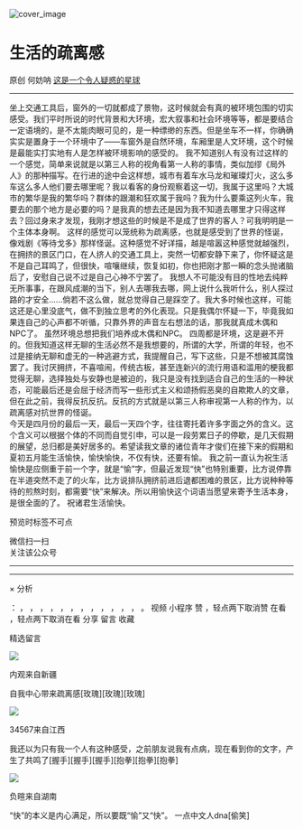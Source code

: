 ![cover_image](https://mmbiz.qpic.cn/mmbiz_jpg/UF0iaTnc0u77nvicnKpoicId7Tyh9loaFLlUnOAhweB5lxbEOIaN4y3FC2hz6lPEUW8msFdg34OgXExzPSNwsjdEQ/0?wx_fmt=jpeg)

#  生活的疏离感

原创  何妨呐  [ 这是一个令人疑惑的星球 ](javascript:void\(0\);)

__ _ _ _ _

坐上交通工具后，窗外的一切就都成了景物，这时候就会有真的被环境包围的切实感受。我们平时所说的时代背景和大环境，宏大叙事和社会环境等等，都是要结合一定语境的，是不太能肉眼可见的，是一种缥缈的东西。但是坐车不一样，你确确实实是置身于一个环境中了——车窗外是自然环境，车厢里是人文环境，这个时候是最能实打实地有人是怎样被环境影响的感受的。
我不知道别人有没有过这样的一个感觉，简单来说就是以第三人称的视角看第一人称的事情，类似加缪《局外人》的那种描写。在行进的途中会这样想，城市有着车水马龙和璀璨灯火，这么多车这么多人他们要去哪里呢？我以看客的身份观察着这一切，我属于这里吗？大城市的繁华是我的繁华吗？群体的跟潮和狂欢属于我吗？我为什么要乘这列火车，我要去的那个地方是必要的吗？是我真的想去还是因为我不知道去哪里才只得这样去？回过身来才发现，我刚才想这些的时候是不是成了世界的客人？可我明明是一个主体本身啊。
这样的感觉可以笼统称为疏离感，也就是感受到了世界的怪诞，像戏剧《等待戈多》那样怪诞。这种感觉不好详描，越是喧嚣这种感觉就越强烈，在拥挤的景区门口，在人挤人的交通工具上，突然一切都安静下来了，你怀疑这是不是自己耳鸣了，但很快，喧嚷继续，恢复如初，你也把刚才那一瞬的念头抛诸脑后了，安慰自己说不过是自己心神不宁罢了。
我想人不可能没有目的性地去纯粹无所事事，在跟风成潮的当下，别人去哪我去哪，网上说什么我听什么，别人探过路的才安全......倘若不这么做，就总觉得自己是踩空了。我大多时候也这样，可能这还是心里没底气，做不到独立思考的外化表现。只是我偶尔怀疑一下，毕竟我如果连自己的心声都不听循，只靠外界的声音左右想法的话，那我就真成木偶和NPC了。
虽然环境总想把我们培养成木偶和NPC。
四周都是环境，这是避不开的。但我知道这样无聊的生活必然不是我想要的，所谓的大学，所谓的年轻，也不过是接纳无聊和虚无的一种逃避方式，我提醒自己，写下这些，只是不想被其腐蚀罢了。我讨厌拥挤，不喜喧闹，传统古板，甚至连新兴的流行用语和滥用的梗我都觉得无聊，选择独处与安静也是被迫的，我只是没有找到适合自己的生活的一种状态，可能最后还是会屈于经济而写一些形式主义和颂扬假恶臭的自欺欺人的文章，但在此之前，我得反抗反抗。反抗的方式就是以第三人称审视第一人称的作为，以疏离感对抗世界的怪诞。  
今天是四月份的最后一天，最后一天四个字，往往寄托着许多字面之外的含义。这个含义可以根据个体的不同而自觉引申，可以是一段劳累日子的停歇，是几天假期的展望，总归都是美好居多的。希望读我文章的诸位青年才俊们在接下来的假期和夏初五月能生活愉快，愉快愉快，不仅有快，还要有愉。
我之前一直认为祝生活愉快是应侧重于前一个字，就是“愉”字，但最近发现“快”也特别重要，比方说停靠在半道突然不走了的火车，比方说排队拥挤前进后退都困难的景区，比方说种种等待的煎熬时刻，都需要“快”来解决。所以用愉快这个词语当愿望来寄予生活本身，是很全面的了。
祝诸君生活愉快。

  

预览时标签不可点

微信扫一扫  
关注该公众号





****



****



×  分析

：  ，  ，  ，  ，  ，  ，  ，  ，  ，  ，  ，  ，  。  视频  小程序  赞  ，轻点两下取消赞  在看  ，轻点两下取消在看
分享  留言  收藏

精选留言

![](http://wx.qlogo.cn/mmopen/PiajxSqBRaELgkrvHjkLr4JNng8CdDWWrQLlr6xAX3NmyibEdosKAxuu3FxRmqR6G9CsfbtUfC6eQoeM0qfSe5Tw/64)

内观来自新疆

自我中心带来疏离感[玫瑰][玫瑰][玫瑰]

![](http://wx.qlogo.cn/mmopen/KHvxKg8z8EjrYcKvcbiaEibyoJODFP97MfklLldMCwckl5la6XLGicjIHF8mHde4NyDzgfvAAXLVqX2xR1M5wTmCeqvvlgWzapBIS5lPGMJpXbiaXIvx7MtEw6wIGSHtTpct/64)

34567来自江西

我还以为只有我一个人有这种感受，之前朋友说我有点病，现在看到你的文字，产生了共鸣了[握手][握手][握手][抱拳][抱拳][抱拳]

![](http://wx.qlogo.cn/mmopen/KHvxKg8z8EggEuqyRhBnNcNOX9peXm5Mic3TVdUVVxT6D7mlR1J9ZM18HKFiaUEsSFA6HUZcDsb1g4EjD64POrDC3LqicsnF0KtrcaxhcMyTlFpL0eAhruiaFEHmpKxYAr6l/64)

负暄来自湖南

“快”的本义是内心满足，所以要既“愉”又“快”。 一点中文人dna[偷笑]

